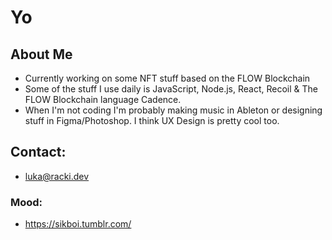 # Yo

## About Me 

- Currently working on some NFT stuff based on the FLOW Blockchain
- Some of the stuff I use daily is JavaScript, Node.js, React, Recoil & The FLOW Blockchain language Cadence.
- When I'm not coding I'm probably making music in Ableton or designing stuff in Figma/Photoshop. I think UX Design is pretty cool too.

## Contact:

- luka@racki.dev

### Mood:

- https://sikboi.tumblr.com/
